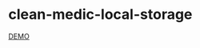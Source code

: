 # clean-medic-local-storage

<a href="https://higorkonig.github.io/clean-medic-local-storage/" target="_blank"> DEMO </a>
